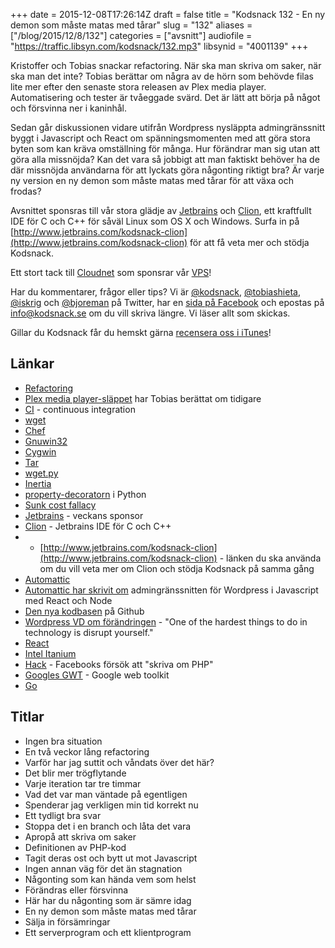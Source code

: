 +++
date = 2015-12-08T17:26:14Z
draft = false
title = "Kodsnack 132 - En ny demon som måste matas med tårar"
slug = "132"
aliases = ["/blog/2015/12/8/132"]
categories = ["avsnitt"]
audiofile = "https://traffic.libsyn.com/kodsnack/132.mp3"
libsynid = "4001139"
+++

Kristoffer och Tobias snackar refactoring. När ska man skriva om saker, när ska man det inte? Tobias berättar om några av de hörn som behövde filas lite mer efter den senaste stora releasen av Plex media player. Automatisering och tester är tvåeggade svärd. Det är lätt att börja på något och försvinna ner i kaninhål.

Sedan går diskussionen vidare utifrån Wordpress nysläppta admingränssnitt byggt i Javascript och React om spänningsmomenten med att göra stora byten som kan kräva omställning för många. Hur förändrar man sig utan att göra alla missnöjda? Kan det vara så jobbigt att man faktiskt behöver ha de där missnöjda användarna för att lyckats göra någonting riktigt bra? Är varje ny version en ny demon som måste matas med tårar för att växa och frodas?

Avsnittet sponsras till vår stora glädje av [Jetbrains](http://www.jetbrains.com) och [Clion](http://www.jetbrains.com/kodsnack-clion), ett kraftfullt IDE för C och C++ för såväl Linux som OS X och Windows. Surfa in på [http://www.jetbrains.com/kodsnack-clion](http://www.jetbrains.com/kodsnack-clion) för att få veta mer och stödja Kodsnack.

Ett stort tack till [Cloudnet](http://www.cloudnet.se) som sponsrar vår [VPS](http://en.wikipedia.org/wiki/Virtual_private_server)!

Har du kommentarer, frågor eller tips? Vi är [@kodsnack](https://www.twitter.com/kodsnack), [@tobiashieta](https://www.twitter.com/tobiashieta), [@iskrig](https://www.twitter.com/iskrig) och [@bjoreman](https://www.twitter.com/bjoreman) på Twitter, har en [sida på Facebook](https://www.facebook.com/kodsnack) och epostas på [info@kodsnack.se](mailto:info@kodsnack.se) om du vill skriva längre. Vi läser allt som skickas.

Gillar du Kodsnack får du hemskt gärna [recensera oss i iTunes](http://itunes.apple.com/se/podcast/kodsnack/id561631498?l=en)!

## Länkar ##
* [Refactoring](https://en.wikipedia.org/wiki/Code_refactoring)
* [Plex media player-släppet](http://kodsnack.se/125/) har Tobias berättat om tidigare
* [CI](https://en.wikipedia.org/wiki/Continuous_integration) - continuous integration 
* [wget](https://en.wikipedia.org/wiki/Wget)
* [Chef](https://en.wikipedia.org/wiki/Chef_%28software%29)
* [Gnuwin32](https://en.wikipedia.org/wiki/GnuWin32)
* [Cygwin](https://en.wikipedia.org/wiki/Cygwin)
* [Tar](https://en.wikipedia.org/wiki/Tar_%28computing%29)
* [wget.py](https://github.com/steveeJ/python-wget/blob/master/wget.py)
* [Inertia](https://en.wikipedia.org/wiki/Inertia)
* [property-decoratorn](http://stackoverflow.com/questions/17330160/how-does-the-property-decorator-work) i Python
* [Sunk cost fallacy](https://en.wikipedia.org/wiki/Sunk_costs#Loss_aversion_and_the_sunk_cost_fallacy)
* [Jetbrains](http://www.jetbrains.com) - veckans sponsor
* [Clion](http://www.jetbrains.com/kodsnack-clion) - Jetbrains IDE för C och C++
* * [http://www.jetbrains.com/kodsnack-clion](http://www.jetbrains.com/kodsnack-clion) - länken du ska använda om du vill veta mer om Clion och stödja Kodsnack på samma gång
* [Automattic](https://en.wikipedia.org/wiki/Automattic)
* [Automattic har skrivit om](https://developer.wordpress.com/2015/11/23/the-story-behind-the-new-wordpress-com/) admingränssnitten för Wordpress i Javascript med React och Node
* [Den nya kodbasen](https://github.com/Automattic/wp-calypso) på Github
* [Wordpress VD om förändringen](http://ma.tt/2015/11/dance-to-calypso/) - "One of the hardest things to do in technology is disrupt yourself."
* [React](https://facebook.github.io/react/index.html)
* [Intel Itanium](https://en.wikipedia.org/wiki/Itanium)
* [Hack](http://hacklang.org/) - Facebooks försök att "skriva om PHP"
* [Googles GWT](http://www.gwtproject.org/overview.html) - Google web toolkit
* [Go](https://golang.org/)

## Titlar ##
* Ingen bra situation
* En två veckor lång refactoring
* Varför har jag suttit och våndats över det här?
* Det blir mer trögflytande
* Varje iteration tar tre timmar
* Vad det var man väntade på egentligen
* Spenderar jag verkligen min tid korrekt nu
* Ett tydligt bra svar
* Stoppa det i en branch och låta det vara
* Apropå att skriva om saker
* Definitionen av PHP-kod
* Tagit deras ost och bytt ut mot Javascript
* Ingen annan väg för det än stagnation
* Någonting som kan hända vem som helst
* Förändras eller försvinna
* Här har du någonting som är sämre idag
* En ny demon som måste matas med tårar
* Sälja in försämringar
* Ett serverprogram och ett klientprogram